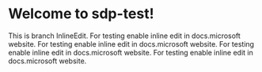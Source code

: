 # Welcome to sdp-test!
This is branch InlineEdit. For testing enable inline edit in docs.microsoft website. For testing enable inline edit in docs.microsoft website. For testing enable inline edit in docs.microsoft website. 
For testing enable inline edit in docs.microsoft website.




